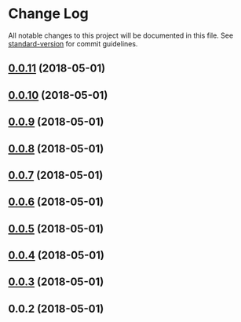 # Change Log

All notable changes to this project will be documented in this file. See [standard-version](https://github.com/conventional-changelog/standard-version) for commit guidelines.

<a name="0.0.11"></a>
## [0.0.11](https://github.com/WilberTian/shamrock/compare/v0.0.10...v0.0.11) (2018-05-01)



<a name="0.0.10"></a>
## [0.0.10](https://github.com/WilberTian/shamrock/compare/v0.0.9...v0.0.10) (2018-05-01)



<a name="0.0.9"></a>
## [0.0.9](https://github.com/WilberTian/shamrock/compare/v0.0.8...v0.0.9) (2018-05-01)



<a name="0.0.8"></a>
## [0.0.8](https://github.com/WilberTian/shamrock/compare/v0.0.7...v0.0.8) (2018-05-01)



<a name="0.0.7"></a>
## [0.0.7](https://github.com/WilberTian/shamrock/compare/v0.0.6...v0.0.7) (2018-05-01)



<a name="0.0.6"></a>
## [0.0.6](https://github.com/WilberTian/shamrock/compare/v0.0.5...v0.0.6) (2018-05-01)



<a name="0.0.5"></a>
## [0.0.5](https://github.com/WilberTian/shamrock/compare/v0.0.2...v0.0.5) (2018-05-01)



<a name="0.0.4"></a>
## [0.0.4](https://github.com/WilberTian/shamrock/compare/v0.0.2...v0.0.4) (2018-05-01)



<a name="0.0.3"></a>
## [0.0.3](https://github.com/WilberTian/shamrock/compare/v0.0.2...v0.0.3) (2018-05-01)



<a name="0.0.2"></a>
## 0.0.2 (2018-05-01)
